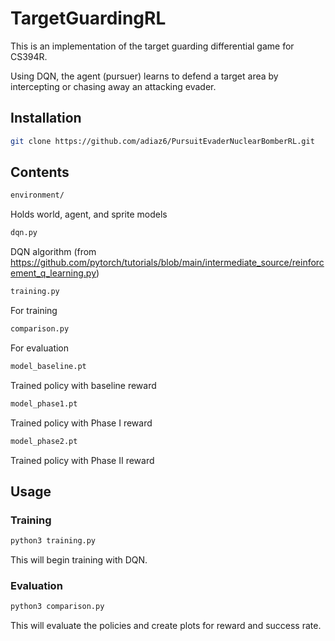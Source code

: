 # TargetGuardingRL
This is an implementation of the target guarding differential game for CS394R.

Using DQN, the agent (pursuer) learns to defend a target area by intercepting or chasing away an attacking evader.

## Installation
```bash
git clone https://github.com/adiaz6/PursuitEvaderNuclearBomberRL.git
```

## Contents 

```bash
environment/
```
Holds world, agent, and sprite models

```bash
dqn.py
```
DQN algorithm (from https://github.com/pytorch/tutorials/blob/main/intermediate_source/reinforcement_q_learning.py)

```bash
training.py
```
For training

```bash
comparison.py
```
For evaluation

```bash
model_baseline.pt
```
Trained policy with baseline reward

```bash
model_phase1.pt
```
Trained policy with Phase I reward

```bash
model_phase2.pt
```
Trained policy with Phase II reward

## Usage
### Training
```bash
python3 training.py
```
This will begin training with DQN.

### Evaluation
```bash
python3 comparison.py
```
This will evaluate the policies and create plots for reward and success rate.
